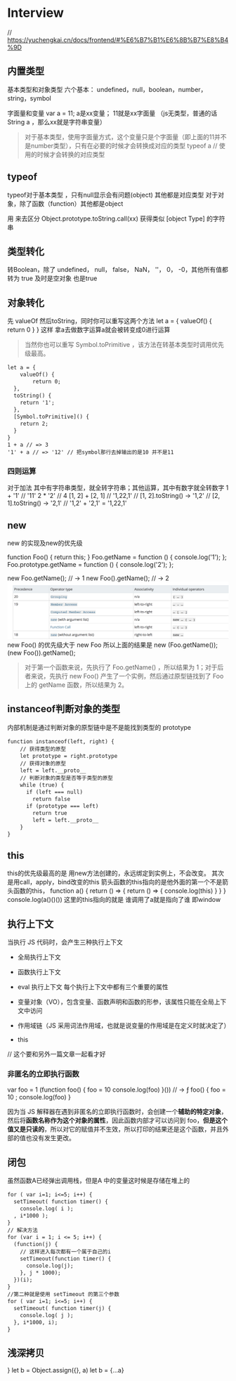 # Interview

// https://yuchengkai.cn/docs/frontend/#%E6%B7%B1%E6%8B%B7%E8%B4%9D

## 内置类型

基本类型和对象类型
六个基本： undefined，null，boolean，number，string，symbol

字面量和变量
var a = 11;
a是xx变量； 11就是xx字面量 （js无类型，普通的话 String a ，那么xx就是字符串变量）
>对于基本类型，使用字面量方式，这个变量只是个字面量（即上面的11并不是number类型），只有在必要的时候才会转换成对应的类型
typeof a // 使用的时候才会转换的对应类型

## typeof

typeof对于基本类型 ，只有null显示会有问题(object) 其他都是对应类型
对于对象，除了函数（function）其他都是object

用 来去区分 Object.prototype.toString.call(xx)
获得类似 [object Type] 的字符串

## 类型转化

转Boolean，除了 undefined， null， false， NaN， ''， 0， -0，其他所有值都转为 true
及时是空对象 也是true

## 对象转化

先 valueOf  然后toString，同时你可以重写这两个方法
let a = {
    valueOf() {
        return 0
    }
}
这样 拿a去做数字运算a就会被转变成0进行运算
>当然你也可以重写 Symbol.toPrimitive ，该方法在转基本类型时调用优先级最高。

``` // 按优先级转化
let a = {
    valueOf() {
        return 0;
  },
  toString() {
    return '1';
  },
  [Symbol.toPrimitive]() {
    return 2;
  }
}
1 + a // => 3
'1' + a // => '12' // 把symbol那行去掉输出的是10 并不是11
```

### 四则运算

对于加法 其中有字符串类型，就全转字符串；其他运算，其中有数字就全转数字
1 + '1' // '11'
2 * '2' // 4
[1, 2] + [2, 1] // '1,22,1'
// [1, 2].toString() -> '1,2'
// [2, 1].toString() -> '2,1'
// '1,2' + '2,1' = '1,22,1'

## new

new 的实现及new的优先级

function Foo() {
    return this;
}
Foo.getName = function () {
    console.log('1');
};
Foo.prototype.getName = function () {
    console.log('2');
};

new Foo.getName();   // -> 1
new Foo().getName(); // -> 2
![avatar](./new.png)
new Foo() 的优先级大于 new Foo
所以上面的结果是
new (Foo.getName());
(new Foo()).getName();
>对于第一个函数来说，先执行了 Foo.getName() ，所以结果为 1；对于后者来说，先执行 new Foo() 产生了一个实例，然后通过原型链找到了 Foo 上的 getName 函数，所以结果为 2。

## instanceof判断对象的类型

内部机制是通过判断对象的原型链中是不是能找到类型的 prototype

``` // instanceof 代码实现
function instanceof(left, right) {
    // 获得类型的原型
    let prototype = right.prototype
    // 获得对象的原型
    left = left.__proto__
    // 判断对象的类型是否等于类型的原型
    while (true) {
      if (left === null)
        return false
      if (prototype === left)
        return true
        left = left.__proto__
    }
}
```

## this

this的优先级最高的是 用new方法创建的，永远绑定到实例上，不会改变。
其次是用call，apply，bind改变的this
箭头函数的this指向的是他外面的第一个不是箭头函数的this，
function a() {
    return () => {
        return () => {
          console.log(this)
        }
    }
}
console.log(a()()())
这里的this指向的就是 谁调用了a就是指向了谁 即window

## 执行上下文

当执行 JS 代码时，会产生三种执行上下文

* 全局执行上下文
* 函数执行上下文
* eval 执行上下文
每个执行上下文中都有三个重要的属性

* 变量对象（VO），包含变量、函数声明和函数的形参，该属性只能在全局上下文中访问
* 作用域链（JS 采用词法作用域，也就是说变量的作用域是在定义时就决定了）
* this

// 这个要和另外一篇文章一起看才好

### 非匿名的立即执行函数

var foo = 1
(function foo() {
    foo = 10
    console.log(foo)
}()) // -> ƒ foo() { foo = 10 ; console.log(foo) }

因为当 JS 解释器在遇到非匿名的立即执行函数时，会创建一个**辅助的特定对象**，然后将**函数名称作为这个对象的属性**，因此函数内部才可以访问到 foo，**但是这个值又是只读的**，所以对它的赋值并不生效，所以打印的结果还是这个函数，并且外部的值也没有发生更改。

## 闭包

虽然函数A已经弹出调用栈，但是A 中的变量这时候是存储在堆上的

```// 经典面试题
for ( var i=1; i<=5; i++) {
  setTimeout( function timer() {
    console.log( i );
  , i*1000 );
}
// 解决方法
for (var i = 1; i <= 5; i++) {
  (function(j) {
    // 这样进入每次都有一个属于自己的i
    setTimeout(function timer() {
      console.log(j);
    }, j * 1000);
  })(i);
}
//第二种就是使用 setTimeout 的第三个参数
for ( var i=1; i<=5; i++) {
  setTimeout( function timer(j) {
    console.log( j );
  }, i*1000, i);
}
```

## 浅深拷贝

}
let b = Object.assign({}, a)
let b = {...a}



